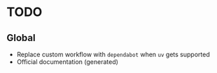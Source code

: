 # TODO

## Global

- Replace custom workflow with `dependabot` when `uv` gets supported
- Official documentation (generated)
